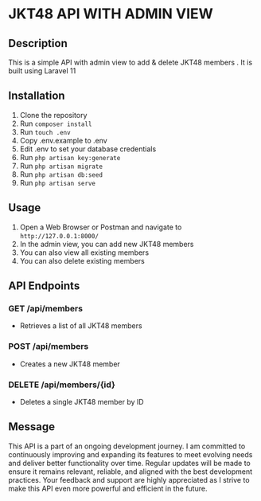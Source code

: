# JKT48 API WITH ADMIN VIEW
## Description
This is a simple API with admin view to add & delete JKT48 members . It is built using Laravel 11 
## Installation
1. Clone the repository
2. Run `composer install`
3. Run `touch .env`
4. Copy .env.example to .env
5. Edit .env to set your database credentials
6. Run `php artisan key:generate`
7. Run `php artisan migrate`
8. Run `php artisan db:seed`
9. Run `php artisan serve`

## Usage
1. Open a Web Browser or Postman and navigate to `http://127.0.0.1:8000/`
2. In the admin view, you can add new JKT48 members
3. You can also view all existing members
4. You can also delete existing members

## API Endpoints
### GET /api/members
- Retrieves a list of all JKT48 members
### POST /api/members
- Creates a new JKT48 member
### DELETE /api/members/{id}
- Deletes a single JKT48 member by ID


## Message
This API is a part of an ongoing development journey. I am committed to continuously improving and expanding its features to meet evolving needs and deliver better functionality over time. Regular updates will be made to ensure it remains relevant, reliable, and aligned with the best development practices. Your feedback and support are highly appreciated as I strive to make this API even more powerful and efficient in the future.
